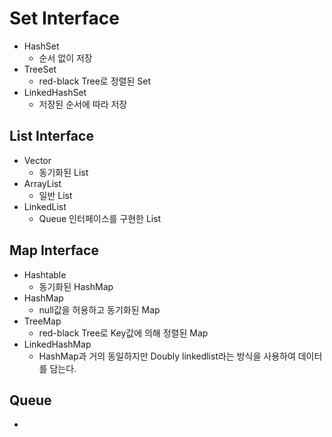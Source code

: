 # Set Interface
- HashSet
	- 순서 없이 저장
- TreeSet
	- red-black Tree로 정렬된 Set
- LinkedHashSet
	- 저장된 순서에 따라 저장
## List Interface
- Vector
	- 동기화된 List
- ArrayList
	- 일반 List
- LinkedList
	- Queue 인터페이스를 구현한 List

## Map Interface
- Hashtable
	- 동기화된 HashMap
- HashMap
	- null값을 허용하고 동기화된 Map
- TreeMap
	- red-black Tree로 Key값에 의해 정렬된 Map
- LinkedHashMap
	- HashMap과 거의 동일하지만 Doubly linkedlist라는 방식을 사용하여 데이터를 담는다.
## Queue
- 